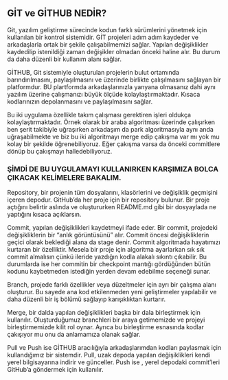 ## GİT ve GİTHUB NEDİR?
Git, yazılım geliştirme sürecinde kodun farklı sürümlerini yönetmek için kullanılan bir kontrol sistemidir. GİT projeleri adım adım kaydeder ve arkadaşlarla ortak bir şekile çalışabilmemizi sağlar. Yapılan değişiklikler kaydedilip istenildiği zaman değişikler olmadan önceki haline alır. Bu durum da daha düzenli bir kullanım alanı sağlar.

GİTHUB, Git sistemiyle oluşturulan projelerin bulut ortamında barındırılmasını, paylaşılmasını ve üzerinde birlikte çalışılmasını sağlayan bir platformdur. BU plartformda arkadaşlarınızla yanyana olmasanız dahi aynı yazılım üzerine çalışmanızı büyük ölçüde kolaylaştırmaktadır. Kısaca kodlarınızın depolanmasını ve paylaşılmasını sağlar.

Bu iki uygulama özellikle takım çalışması gerektiren işleri oldukça kolaylaştırmaktadır. Örnek olarak bir araba algoritması üzerinde çalışırken ben şerit takibiyle uğraşırken arkadaşım da park algoritmasıyla aynı anda uğraşabilmekte ve biz bu iki algoritmayı merge edip çakışma var mı yok mu kolay bir şekilde öğrenebiliyoruz. Eğer çakışma varsa da önceki commitlere dönüp bu çakışmayı halledebiliyoruz.

### ŞİMDİ DE BU UYGULAMAYI KULLANIRKEN KARŞIMIZA BOLCA ÇIKACAK  KELİMELERE BAKALIM.

Repository, bir projenin tüm dosyalarını, klasörlerini ve değişiklik geçmişini içeren depodur. GitHub’da her proje için bir repository bulunur. Bir proje açtığını belirtir aslında ve oluştururken README.md gibi bir dosyaylada ne yaptığını kısaca açıklarsın.

Commit, yapılan değişiklikleri kaydetmeyi ifade eder. Bir commit, projedeki değişikliklerin bir “anlık görüntüsünü” alır. Commit öncesi değişikliklerin geçici olarak beklediği alana da stage denir. Commit algoritmada hayatımızı kurtaran bir özelliktir. Mesela bir proje için algoritma ayarlarkan sık sık commit almalısın çünkü ileride yazdığın kodla alakalı sıkıntı çıkabilir. Bu durumlarda ise her commitin bir checkpoint mantığı gördüğünden bütün kodunu kaybetmeden istediğin yerden devam edebilme seçeneği sunar.

Branch, projede farklı özellikler veya düzeltmeler için ayrı bir çalışma alanı oluşturur. Bu sayede ana kod etkilenmeden yeni geliştirmeler yapılabilir ve daha düzenli bir iş bölümü sağlayıp karışıklıktan kurtarır.

Merge, bir dalda yapılan değişiklikleri başka bir dala birleştirmek için kullanılır. Oluşturduğumuz branchleri bir araya getimemizde ve projeyi birleştirmemizde kilit rol oynar. Ayrıca bu birleştirme esnasında kodlar çakışıyor mu onu da anlamamıza olanak sağlar.

Pull ve Push ise GİTHUB aracılığıyla arkadaşlarımdan kodları paylasmak için kullandığımız bir sistemdir. Pull, uzak depoda yapılan değişiklikleri kendi yerel bilgisayarına indirir ve günceller. Push ise , yerel depodaki commit’leri GitHub’a göndermek için kullanılır.

